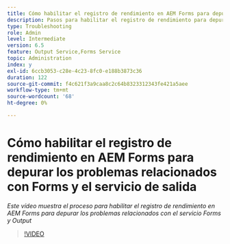 ```yaml
---
title: Cómo habilitar el registro de rendimiento en AEM Forms para depurar los problemas relacionados con Forms y el servicio de salida
description: Pasos para habilitar el registro de rendimiento para depurar los problemas relacionados con Forms o el servicio de salida
type: Troubleshooting
role: Admin
level: Intermediate
version: 6.5
feature: Output Service,Forms Service
topic: Administration
index: y
exl-id: 6ccb3053-c28e-4c23-8fc0-e188b3873c36
duration: 122
source-git-commit: f4c621f3a9caa8c2c64b8323312343fe421a5aee
workflow-type: tm+mt
source-wordcount: '68'
ht-degree: 0%

---
```


# Cómo habilitar el registro de rendimiento en AEM Forms para depurar los problemas relacionados con Forms y el servicio de salida

*Este vídeo muestra el proceso para habilitar el registro de rendimiento en AEM Forms para depurar los problemas relacionados con el servicio Forms y Output*

>[!VIDEO](https://video.tv.adobe.com/v/335499?quality=12&learn=on)
